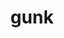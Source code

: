 ---
category: 4-letters
denotation: null
name: gunk
reference_link: https://www.etymonline.com/word/gunk
root_language: null
root_name: null
title: gunk
type: free
word_sums:
- respelling: gunk
  sum: 'Gunk + '
---